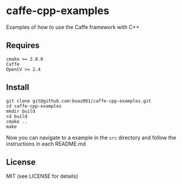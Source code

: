 # caffe-cpp-examples
Examples of how to use the Caffe framework with C++

## Requires
    cmake >= 2.8.8
    Caffe
    OpenCV >= 2.4

## Install
    git clone git@github.com:boaz001/caffe-cpp-examples.git
    cd caffe-cpp-examples
    mkdir build
    cd build
    cmake ..
    make

Now you can navigate to a example in the ```src``` directory and follow the instructions in each README.md

## License
MIT (see LICENSE for details)
